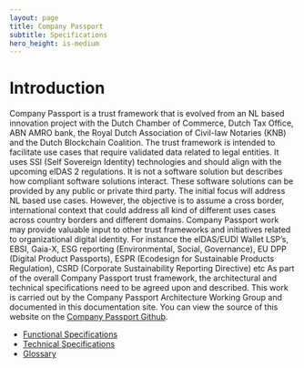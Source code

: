 ```yaml
---
layout: page
title: Company Passport
subtitle: Specifications
hero_height: is-medium
---
```


# Introduction

Company Passport is a trust framework that is evolved from an NL based innovation
project with the Dutch Chamber of Commerce, Dutch Tax Office, ABN AMRO bank,
the Royal Dutch Association of Civil-law Notaries (KNB) and the Dutch Blockchain
Coalition.
The trust framework is intended to facilitate use cases that require validated data
related to legal entities. It uses SSI (Self Sovereign Identity) technologies and should
align with the upcoming eIDAS 2 regulations. It is not a software solution but
describes how compliant software solutions interact. These software solutions can
be provided by any public or private third party.
The initial focus will address NL based use cases. However, the objective is to
assume a cross border, international context that could address all kind of different
uses cases across country borders and different domains. Company Passport work
may provide valuable input to other trust frameworks and initiatives related to
organizational digital identity. For instance the eIDAS/EUDI Wallet LSP’s, EBSI,
Gaia-X, ESG reporting (Environmental, Social, Governance), EU DPP (Digital
Product Passports), ESPR (Ecodesign for Sustainable Products Regulation), CSRD
(Corporate Sustainability Reporting Directive) etc
As part of the overall Company Passport trust framework, the architectural and
technical specifications need to be agreed upon and described. This work is carried
out by the Company Passport Architecture Working Group and documented in this documentation
site. You can view the source of this website on the [Company Passport Github](https://github.com/dutchBlockchainCoalition/CompanyPassport/).

- [Functional Specifications](/functional)
- [Technical Specifications](/technical)
- [Glossary](/glossary)